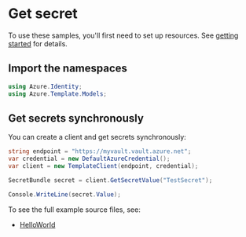 # Get secret

To use these samples, you'll first need to set up resources. See [getting started](https://github.com/Azure/azure-sdk-for-net/blob/main/sdk/template/Azure.Template/README.md#getting-started) for details.

## Import the namespaces

```C# Snippet:Azure_Template
using Azure.Identity;
using Azure.Template.Models;
```

## Get secrets synchronously

You can create a client and get secrets synchronously:

```C# Snippet:Azure_Template_GetSecret
string endpoint = "https://myvault.vault.azure.net";
var credential = new DefaultAzureCredential();
var client = new TemplateClient(endpoint, credential);

SecretBundle secret = client.GetSecretValue("TestSecret");

Console.WriteLine(secret.Value);
```

To see the full example source files, see:
* [HelloWorld](https://github.com/Azure/azure-sdk-for-net/blob/main/sdk/template/Azure.Template/tests/Samples/Sample1_HelloWorld.cs)